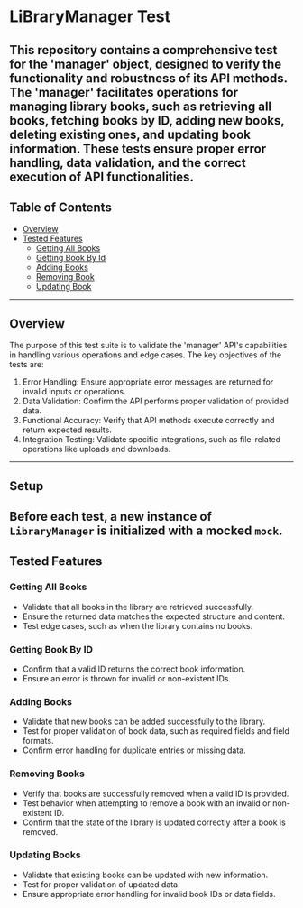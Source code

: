 # LiBraryManager Test

This repository contains a comprehensive test for the 'manager' object, designed to verify the functionality and robustness of its API methods. The 'manager' facilitates operations for managing library books, such as retrieving all books, fetching books by ID, adding new books, deleting existing ones, and updating book information. These tests ensure proper error handling, data validation, and the correct execution of API functionalities.
---

## Table of Contents

- [Overview](#overview)
- [Tested Features](#tested-features)
  - [Getting All Books](#getting-all-books)
  - [Getting Book By Id](#getting-book-by-id)
  - [Adding Books ](#adding-books)
  - [Removing Book](#removing-book) 
  - [Updating Book](#updating-book)


---

## Overview

The purpose of this test suite is to validate the 'manager' API's capabilities in handling various operations and edge cases. The key objectives of the tests are:

1. Error Handling: Ensure appropriate error messages are returned for invalid inputs or operations.
2. Data Validation: Confirm the API performs proper validation of provided data.
3. Functional Accuracy: Verify that API methods execute correctly and return expected results.
4. Integration Testing: Validate specific integrations, such as file-related operations like uploads and downloads.
---

## Setup
Before each test, a new instance of `LibraryManager` is initialized with a mocked `mock`. 
---

## Tested Features

### Getting All Books

- Validate that all books in the library are retrieved successfully.
- Ensure the returned data matches the expected structure and content.
- Test edge cases, such as when the library contains no books.


### Getting Book By ID
- Confirm that a valid ID returns the correct book information.
- Ensure an error is thrown for invalid or non-existent IDs.


### Adding Books
- Validate that new books can be added successfully to the library.
- Test for proper validation of book data, such as required fields and field formats.
- Confirm error handling for duplicate entries or missing data.


### Removing Books
- Verify that books are successfully removed when a valid ID is provided.
- Test behavior when attempting to remove a book with an invalid or non-existent ID.
- Confirm that the state of the library is updated correctly after a book is removed.


### Updating Books
- Validate that existing books can be updated with new information.
- Test for proper validation of updated data.
- Ensure appropriate error handling for invalid book IDs or data fields.